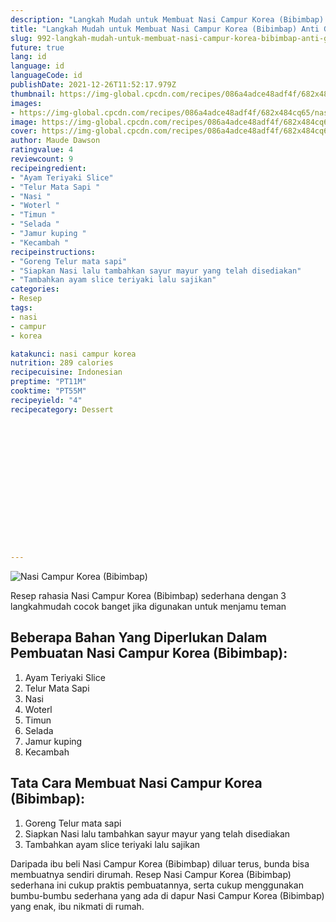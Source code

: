 ```yaml
---
description: "Langkah Mudah untuk Membuat Nasi Campur Korea (Bibimbap) Anti Gagal"
title: "Langkah Mudah untuk Membuat Nasi Campur Korea (Bibimbap) Anti Gagal"
slug: 992-langkah-mudah-untuk-membuat-nasi-campur-korea-bibimbap-anti-gagal
future: true
lang: id
language: id
languageCode: id
publishDate: 2021-12-26T11:52:17.979Z 
thumbnail: https://img-global.cpcdn.com/recipes/086a4adce48adf4f/682x484cq65/nasi-campur-korea-bibimbap-foto-resep-utama.png
images:
- https://img-global.cpcdn.com/recipes/086a4adce48adf4f/682x484cq65/nasi-campur-korea-bibimbap-foto-resep-utama.png
image: https://img-global.cpcdn.com/recipes/086a4adce48adf4f/682x484cq65/nasi-campur-korea-bibimbap-foto-resep-utama.png
cover: https://img-global.cpcdn.com/recipes/086a4adce48adf4f/682x484cq65/nasi-campur-korea-bibimbap-foto-resep-utama.png
author: Maude Dawson
ratingvalue: 4
reviewcount: 9
recipeingredient:
- "Ayam Teriyaki Slice"
- "Telur Mata Sapi "
- "Nasi "
- "Woterl "
- "Timun "
- "Selada "
- "Jamur kuping "
- "Kecambah "
recipeinstructions:
- "Goreng Telur mata sapi"
- "Siapkan Nasi lalu tambahkan sayur mayur yang telah disediakan"
- "Tambahkan ayam slice teriyaki lalu sajikan"
categories:
- Resep
tags:
- nasi
- campur
- korea

katakunci: nasi campur korea 
nutrition: 289 calories
recipecuisine: Indonesian
preptime: "PT11M"
cooktime: "PT55M"
recipeyield: "4"
recipecategory: Dessert


     
    
    
    
    
    
    
    
    
    
    
      
    
---
```



![Nasi Campur Korea (Bibimbap)](https://img-global.cpcdn.com/recipes/086a4adce48adf4f/682x484cq65/nasi-campur-korea-bibimbap-foto-resep-utama.png)

Resep rahasia Nasi Campur Korea (Bibimbap)  sederhana dengan 3 langkahmudah cocok banget jika digunakan untuk menjamu teman

<!--inarticleads1-->

## Beberapa Bahan Yang Diperlukan Dalam Pembuatan Nasi Campur Korea (Bibimbap):

1. Ayam Teriyaki Slice
1. Telur Mata Sapi 
1. Nasi 
1. Woterl 
1. Timun 
1. Selada 
1. Jamur kuping 
1. Kecambah 



<!--inarticleads2-->

## Tata Cara Membuat Nasi Campur Korea (Bibimbap):

1. Goreng Telur mata sapi
1. Siapkan Nasi lalu tambahkan sayur mayur yang telah disediakan
1. Tambahkan ayam slice teriyaki lalu sajikan




Daripada ibu beli  Nasi Campur Korea (Bibimbap)  diluar terus, bunda  bisa membuatnya sendiri dirumah. Resep  Nasi Campur Korea (Bibimbap)  sederhana ini cukup praktis pembuatannya, serta cukup menggunakan bumbu-bumbu sederhana yang ada di dapur  Nasi Campur Korea (Bibimbap)  yang enak, ibu nikmati di rumah.

